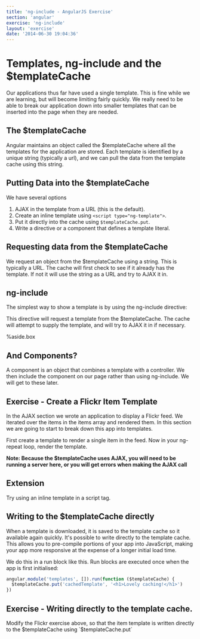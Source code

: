 ```yaml
---
title: 'ng-include - AngularJS Exercise'
section: 'angular'
exercise: 'ng-include'
layout: 'exercise'
date: '2014-06-30 19:04:36'
---
```


# Templates, ng-include and the $templateCache

Our applications thus far have used a single template. This is fine while we are learning, but will become limiting fairly quickly. We really need to be able to break our application down into smaller templates that can be inserted into the page when they are needed.

## The $templateCache

Angular maintains an object called the $templateCache where all the templates for the application are stored. Each template is identified by a unique string (typically a url), and we can pull the data from the template cache using this string.

## Putting Data into the $templateCache

We have several options

1. AJAX in the template from a URL (this is the default).
2. Create an inline template using `<script type="ng-template">`.
3. Put it directly into the cache using `$templateCache.put`.
4. Write a directive or a component that defines a template literal.

## Requesting data from the $templateCache

We request an object from the $templateCache using a string. This is typically a URL. The cache will first check to see if it already has the template. If not it will use the string as a URL and try to AJAX it in.

## ng-include

The simplest way to show a template is by using the ng-include directive:

<div ng-include="/path/to/template.html"></div>

This directive will request a template from the $templateCache. The cache will attempt to supply the template, and will try to AJAX it in if necessary.

%aside.box

## And Components?

A component is an object that combines a template with a controller. We then include the component on our page rather than using ng-include. We will get to these later.

## Exercise - Create a Flickr Item Template

In the AJAX section we wrote an application to display a Flickr feed. We iterated over the items in the items array and rendered them. In this section we are going to start to break down this app into templates.

First create a template to render a single item in the feed. Now in your ng-repeat loop, render the template.

**Note: Because the $templateCache uses AJAX, you will need to be running a server here, or you will get errors when making the AJAX call**

## Extension

Try using an inline template in a script tag.

## Writing to the $templateCache directly

When a template is downloaded, it is saved to the template cache so it available again quickly. It's possible to write directly to the template cache. This allows you to pre-compile portions of your app into JavaScript, making your app more responsive at the expense of a longer initial load time.

We do this in a run block like this. Run blocks are executed once when the app is first initialised:

```js
angular.module('templates', []).run(function ($templateCache) {
  $templateCache.put('cachedTemplate', '<h1>Lovely caching!</h1>')
})
```

## Exercise - Writing directly to the template cache.

Modify the Flickr exercise above, so that the item template is written directly to the $templateCache using `$templateCache.put`
